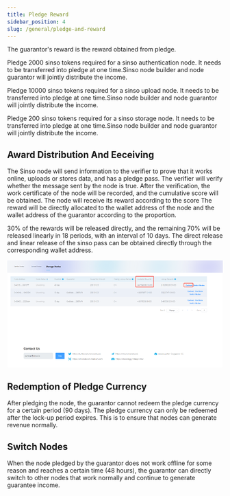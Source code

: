 ```yaml
---
title: Pledge Reward
sidebar_position: 4
slug: /general/pledge-and-reward
---
```


The guarantor's reward is the reward obtained from pledge.

Pledge 2000 sinso tokens required for a sinso authentication node. It needs to be transferred into pledge at one time.Sinso node builder and node guarantor will jointly distribute the income.

Pledge 10000 sinso tokens required for a sinso upload node. It needs to be transferred into pledge at one time.Sinso node builder and node guarantor will jointly distribute the income.

Pledge 200 sinso tokens required for a sinso storage node. It needs to be transferred into pledge at one time.Sinso node builder and node guarantor will jointly distribute the income.

## Award Distribution And Eeceiving

The Sinso node will send information to the verifier to prove that it works online, uploads or stores data, and has a pledge pass. The verifier will verify whether the message sent by the node is true. After the verification, the work certificate of the node will be recorded, and the cumulative score will be obtained. The node will receive its reward according to the score
The reward will be directly allocated to the wallet address of the node and the wallet address of the guarantor according to the proportion.

30% of the rewards will be released directly, and the remaining 70% will be released linearly in 18 periods, with an interval of 10 days. The direct release and linear release of the sinso pass can be obtained directly through the corresponding wallet address.

![Coinlist ](../img/pleg1.jpg)

## Redemption of Pledge Currency

After pledging the node, the guarantor cannot redeem the pledge currency for a certain period (90 days). The pledge currency can only be redeemed after the lock-up period expires. This is to ensure that nodes can generate revenue normally.

## Switch Nodes

When the node pledged by the guarantor does not work offline for some reason and reaches a certain time (48 hours), the guarantor can directly switch to other nodes that work normally and continue to generate guarantee income.
